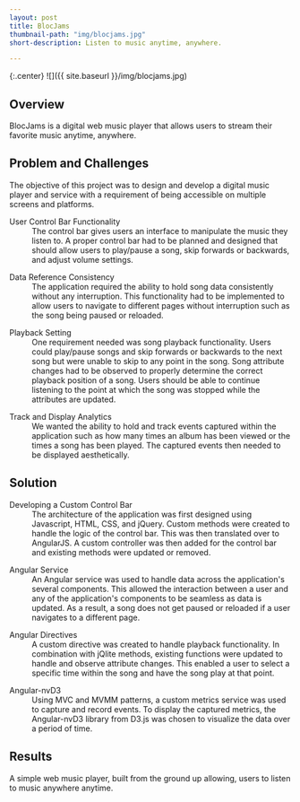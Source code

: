 ```yaml
---
layout: post
title: BlocJams
thumbnail-path: "img/blocjams.jpg"
short-description: Listen to music anytime, anywhere.

---
```


{:.center}
![]({{ site.baseurl }}/img/blocjams.jpg)

## Overview

BlocJams is a digital web music player that allows users to stream their favorite music anytime, anywhere.  

## Problem and Challenges

 The objective of this project was to design and develop a digital music player and service with a requirement of being accessible on multiple screens and platforms.  

<div class="col-all">
  <dl>
    <dt class="heading">User Control Bar Functionality</dt>
      <dd class="col-info">
        The control bar gives users an interface to manipulate the music they listen to. A proper control bar had to be planned and designed that should allow users to play/pause a song, skip forwards or backwards, and adjust volume settings.
      </dd>
  </dl>
  <dl>
      <dt class="heading">Data Reference Consistency</dt>
        <dd class="col-info">
          The application required the ability to hold song data consistently without any interruption. This functionality had to be implemented to allow users to navigate to different pages without interruption such as the song being paused or reloaded.
        </dd>
  </dl>
  </div>
  <div class="col-all">
  <dl>
      <dt class="heading">Playback Setting</dt>
        <dd class="col-info">
          One requirement needed was song playback functionality. Users could play/pause songs and skip forwards or backwards to the next song but were unable to skip to any point in the song. Song attribute changes had to be observed to properly determine the correct playback position of a song.  Users should be able to continue listening to the point at which the song was stopped while the attributes are updated.  
        </dd>
  </dl>
  <dl>
      <dt class="heading">Track and Display Analytics</dt>
        <dd class="col-info">
          We wanted the ability to hold and track events captured within the application such as how many times an album has been viewed or the times a song has been played. The captured events then needed to be displayed aesthetically.
        </dd>
  </dl>
</div>

## Solution

<div class="col-all">
  <dl>
      <dt class="heading">Developing a Custom Control Bar</dt>
        <dd class="col-info">
          The architecture of the application was first designed using Javascript, HTML, CSS, and jQuery. Custom methods were created to handle the logic of the control bar.  This was then translated over to AngularJS. A custom controller was then added for the control bar and existing methods were updated or removed.
        </dd>
  </dl>
  <dl>
    <dt class="heading">Angular Service</dt>
      <dd class="col-info">
        An Angular service was used to handle data across the application's several components. This allowed the interaction between a user and any of the application's components to be seamless as data is updated. As a result, a song does not get paused or reloaded if a user navigates to a different page.
      </dd>
  </dl>
  </div>
  <div class="col-all">
    <dl>
      <dt class="heading">Angular Directives</dt>
        <dd class="col-info">
          A custom directive was created to handle playback functionality. In combination with jQlite methods, existing functions were updated to handle and observe attribute changes. This enabled a user to select a specific time within the song and have the song play at that point.
        </dd>
    </dl>
  <dl>
    <dt class="heading">Angular-nvD3</dt>
      <dd class="col-info">
        Using MVC and MVMM patterns, a custom metrics service was used to capture and record events. To display the captured metrics, the Angular-nvD3 library from D3.js was chosen to visualize the data over a period of time.  
      </dd>
  </dl>
</div>


## Results

A simple web music player, built from the ground up allowing, users to listen to music anywhere anytime.

